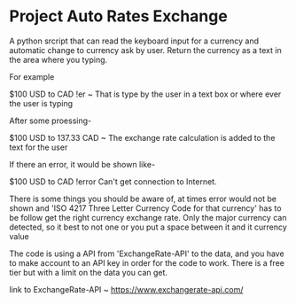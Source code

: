 # Project Auto Rates Exchange

 A python srcript that can read the keyboard input for a currency and automatic change to currency ask by user.
 Return the currency as a text in the area where you typing.
 
 For example 
 
 $100 USD to CAD !er ~ That is type by the user in a text box or where ever the user is typing
 
 After some proessing-
 
 $100 USD to 137.33 CAD ~ The exchange rate calculation is added to the text for the user
 
 If there an error, it would be shown like-
 
 $100 USD to CAD !error Can't get connection to Internet.
 
 There is some things you should be aware of, at times error would not be shown and 'ISO 4217 Three Letter Currency Code for that currency' has to be follow get the    right currency exchange rate.
 Only the major currency can detected, so it best to not one or you put a space between it and it currency value 
 
 The code is using a API from 'ExchangeRate-API' to the data, and you have to make account to an API key in order for the code to work.
 There is a free tier but with a limit on the data you can get.
 
 link to ExchangeRate-API ~ https://www.exchangerate-api.com/
 
